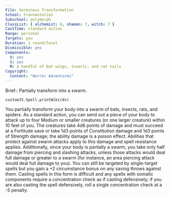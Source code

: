```yaml
---
File: Verminous Transformation
School: transmutation
Subschool: polymorph
ClassList: { alchemist: 6, shaman: 7, witch: 7 }
CastTime: standard action
Range: personal
Targets: you
Duration: 1 round/level
Dismissible: yes
Components:
  V: yes
  S: yes
  M: a handful of bat wings, insects, and rat tails
Copyright:
  Content: "Horror Adventures"
---
```

Brief:: Partially transform into a swarm.

```dataviewjs
customJS.Spell.printWiki(dv)
```

You partially transform your body into a swarm of bats, insects, rats, and spiders. As a standard action, you can send out a piece of your body to attack up to four Medium or smaller creatures (or one larger creature) within 10 feet of you. The creatures take 4d6 points of damage and must succeed at a Fortitude save or take 1d3 points of Constitution damage and 1d3 points of Strength damage; the ability damage is a poison effect. Abilities that protect against swarm attacks apply to this damage and spell resistance applies.  Additionally, since your body is partially a swarm, you take only half damage from piercing and slashing attacks, unless those attacks would deal full damage or greater to a swarm (for instance, an area piercing attack would deal full damage to you). You can still be targeted by single-target spells but you gain a +2 circumstance bonus on any saving throws against them.  Casting spells in this form is difficult and any spells with somatic components require a concentration check as if casting defensively; if you are also casting the spell defensively, roll a single concentration check at a -5 penalty.
